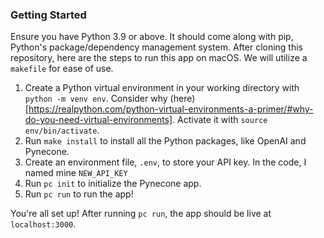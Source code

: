 ### Getting Started
Ensure you have Python 3.9 or above. It should come along with pip, Python's package/dependency management system. 
After cloning this repository, here are the steps to run this app on macOS. We will utilize a `makefile` for ease of use.
1. Create a Python virtual environment in your working directory with `python -m venv env`. Consider why (here)[https://realpython.com/python-virtual-environments-a-primer/#why-do-you-need-virtual-environments]. Activate it with `source env/bin/activate`.
2. Run `make install` to install all the Python packages, like OpenAI and Pynecone.
3. Create an environment file, `.env`, to store your API key. In the code, I named mine `NEW_API_KEY`
4. Run `pc init` to initialize the Pynecone app.
5. Run `pc run` to run the app!

You're all set up! After running `pc run`, the app should be live at `localhost:3000`.